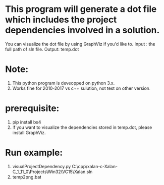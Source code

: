 # This program will generate a dot file which includes the project dependencies involved in a solution.
You can visualize the dot file by using GraphViz if you'd like to.
Input : the full path of sln file.
Output: temp.dot

# Note:
1. This python program is deveopped on python 3.x.
2. Works fine for 2010-2017 vs c++ sulution, not test on other version.

# prerequisite:
1. pip install bs4
2. If you want to visualize the dependencies stored in temp.dot, please install GraphViz.

# Run example:
1. visualProjectDependency.py C:\cpp\xalan-c-Xalan-C_1_11_0\Projects\Win32\VC15\Xalan.sln
2. temp2png.bat
